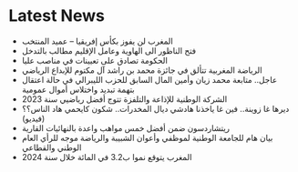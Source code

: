 # Latest News
-  المغرب لن يفوز بكأس إفريقيا – عميد المنتخب
-  فتح الناظور الى الهاوية وعامل الإقليم مطالب بالتدخل
-  الحكومة تصادق على تعيينات في مناصب عليا
-  الرياضة المغربية تتألق في جائزة محمد بن راشد آل مكتوم للإبداع الرياضي
-  عاجل.. متابعة محمد زيان وأمين المال السابق للحزب الليبرالي في حالة اعتقال بتهمة تبديد واختلاس أموال عمومية
-  الشركة الوطنية للإذاعة والتلفزة تتوج أفضل رياضيي سنة 2023
-  ديرها غا زوينة.. فين غا ياخذنا هادشي ديال المخدرات.. شكون كايحمي هاد الناس؟؟ (فيديو)
-  ريتشاردسون ضمن أفضل خمس مواهب واعدة بالنهائيات القارية
-  بيان هام للجامعة الوطنية لموظفي وأعوان الشبيبة والرياضة موجه للرأي العام الوطني والقطاعي
-  المغرب يتوقع نموا ب3.2 في المائة خلال سنة 2024
